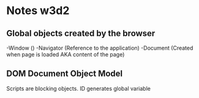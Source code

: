 # Notes w3d2

## Global objects created by the browser
-Window ()
-Navigator (Reference to the application)
-Document (Created when page is loaded AKA content of the page)

## DOM Document Object Model

Scripts are blocking objects.
ID generates global variable
